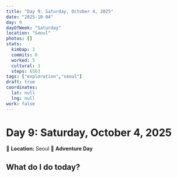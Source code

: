 ```yaml
---
title: "Day 9: Saturday, October 4, 2025"
date: "2025-10-04"
day: 9
dayOfWeek: "Saturday"
location: "Seoul"
photos: []
stats:
  kimbap: 2
  commits: 0
  worked: 5
  cultural: 3
  steps: 6563
tags: ["exploration","seoul"]
draft: true
coordinates:
  lat: null
  lng: null
work: false
---
```

# Day 9: Saturday, October 4, 2025

📍 **Location:** Seoul
🎒 **Adventure Day**

## What do I do today?


